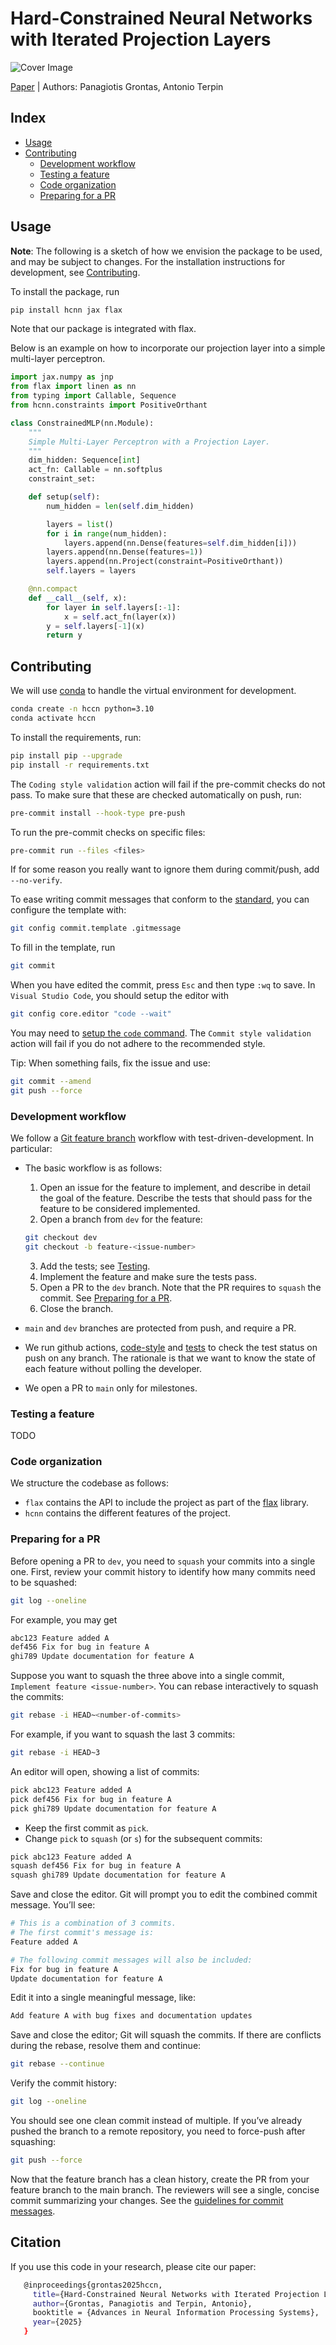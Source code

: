 # Hard-Constrained Neural Networks with Iterated Projection Layers

![Cover Image](media/cover.png)

[Paper]() | Authors: Panagiotis Grontas, Antonio Terpin

## Index
- [Usage](#usage)
- [Contributing](#contributing)
  - [Development workflow](#development-workflow)
  - [Testing a feature](#testing-a-feature)
  - [Code organization](#code-organization)
  - [Preparing for a PR](#preparing-for-a-pr)

## Usage
**Note**: The following is a sketch of how we envision the package to be used, and may be subject to changes. For the installation instructions for development, see [Contributing](#contributing).

To install the package, run
```bash
pip install hcnn jax flax
```
Note that our package is integrated with flax.

Below is an example on how to incorporate our projection layer into a simple multi-layer perceptron.
```python
import jax.numpy as jnp
from flax import linen as nn
from typing import Callable, Sequence
from hcnn.constraints import PositiveOrthant

class ConstrainedMLP(nn.Module):
    """
    Simple Multi-Layer Perceptron with a Projection Layer.
    """
    dim_hidden: Sequence[int]
    act_fn: Callable = nn.softplus
    constraint_set:

    def setup(self):
        num_hidden = len(self.dim_hidden)

        layers = list()
        for i in range(num_hidden):
            layers.append(nn.Dense(features=self.dim_hidden[i]))
        layers.append(nn.Dense(features=1))
        layers.append(nn.Project(constraint=PositiveOrthant))
        self.layers = layers

    @nn.compact
    def __call__(self, x):
        for layer in self.layers[:-1]:
            x = self.act_fn(layer(x))
        y = self.layers[-1](x)
        return y
```

## Contributing
We will use [conda](https://conda.io/en/latest/user-guide/install/) to handle the virtual environment for development.
```sh
conda create -n hccn python=3.10
conda activate hccn
```

To install the requirements, run:
```sh
pip install pip --upgrade
pip install -r requirements.txt
```

The `Coding style validation` action will fail if the pre-commit checks do not pass. To make sure that these are checked automatically on push, run:
```sh
pre-commit install --hook-type pre-push
```
To run the pre-commit checks on specific files:
```bash
pre-commit run --files <files>
```
If for some reason you really want to ignore them during commit/push, add `--no-verify`.

To ease writing commit messages that conform to the [standard](https://www.conventionalcommits.org/en/v1.0.0/#summary), you can configure the template with:
```bash
git config commit.template .gitmessage
```
To fill in the template, run
```bash
git commit
```
When you have edited the commit, press `Esc` and then type `:wq` to save. In `Visual Studio Code`, you should setup the editor with
```bash
git config core.editor "code --wait"
```
You may need to [setup the `code` command](https://code.visualstudio.com/docs/setup/mac).
The `Commit style validation` action will fail if you do not adhere to the recommended style.

Tip: When something fails, fix the issue and use:
```bash
git commit --amend
git push --force
```

### Development workflow
We follow a [Git feature branch](https://www.atlassian.com/git/tutorials/comparing-workflows/feature-branch-workflow) workflow with test-driven-development. In particular:

- The basic workflow is as follows:
  1. Open an issue for the feature to implement, and describe in detail the goal of the feature. Describe the tests that should pass for the feature to be considered implemented.
  2. Open a branch from `dev` for the feature:
    ```bash
    git checkout dev
    git checkout -b feature-<issue-number>
    ```
  3. Add the tests; see [Testing](#testing-a-feature).
  4. Implement the feature and make sure the tests pass.
  5. Open a PR to the `dev` branch. Note that the PR requires to `squash` the commit. See [Preparing for a PR](#preparing-for-a-pr).
  6. Close the branch.

- `main` and `dev` branches are protected from push, and require a PR.
- We run github actions, [code-style](https://github.com/antonioterpin/hcnn/blob/main/.github/workflows/code-style.yaml) and [tests](https://github.com/antonioterpin/hcnn/blob/main/.github/workflows/tests.yaml) to check the test status on push on any branch. The rationale is that we want to know the state of each feature without polling the developer.
- We open a PR to `main` only for milestones.

### Testing a feature
TODO

### Code organization
We structure the codebase as follows:
- `flax` contains the API to include the project as part of the [flax](https://flax.readthedocs.io) library.
- `hcnn` contains the different features of the project.

### Preparing for a PR
Before opening a PR to `dev`, you need to `squash` your commits into a single one. First, review your commit history to identify how many commits need to be squashed:
```bash
git log --oneline
```
For example, you may get
```bash
abc123 Feature added A
def456 Fix for bug in feature A
ghi789 Update documentation for feature A
```
Suppose you want to squash the three above into a single commit, `Implement feature <issue-number>`. You can rebase interactively to squash the commits:
```bash
git rebase -i HEAD~<number-of-commits>
```
For example, if you want to squash the last 3 commits:
```bash
git rebase -i HEAD~3
```
An editor will open, showing a list of commits:
```bash
pick abc123 Feature added A
pick def456 Fix for bug in feature A
pick ghi789 Update documentation for feature A
```
- Keep the first commit as `pick`.
- Change `pick` to `squash` (or `s`) for the subsequent commits:
```bash
pick abc123 Feature added A
squash def456 Fix for bug in feature A
squash ghi789 Update documentation for feature A
```
Save and close the editor.
Git will prompt you to edit the combined commit message. You’ll see:
```bash
# This is a combination of 3 commits.
# The first commit's message is:
Feature added A

# The following commit messages will also be included:
Fix for bug in feature A
Update documentation for feature A
```
Edit it into a single meaningful message, like:
```bash
Add feature A with bug fixes and documentation updates
```
Save and close the editor; Git will squash the commits. If there are conflicts during the rebase, resolve them and continue:
```bash
git rebase --continue
```
Verify the commit history:
```bash
git log --oneline
```
You should see one clean commit instead of multiple. If you’ve already pushed the branch to a remote repository, you need to force-push after squashing:
```bash
git push --force
```
Now that the feature branch has a clean history, create the PR from your feature branch to the main branch. The reviewers will see a single, concise commit summarizing your changes. See the [guidelines for commit messages](https://www.conventionalcommits.org/en/v1.0.0/#summary).

## Citation
If you use this code in your research, please cite our paper:
```bash
   @inproceedings{grontas2025hccn,
     title={Hard-Constrained Neural Networks with Iterated Projection Layers},
     author={Grontas, Panagiotis and Terpin, Antonio},
     booktitle = {Advances in Neural Information Processing Systems},
     year={2025}
   }
```
